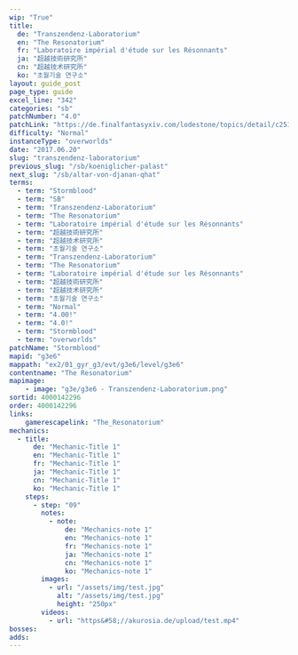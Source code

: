 ```yaml
---
wip: "True"
title:
  de: "Transzendenz-Laboratorium"
  en: "The Resonatorium"
  fr: "Laboratoire impérial d'étude sur les Résonnants"
  ja: "超越技術研究所"
  cn: "超越技术研究所"
  ko: "초월기술 연구소"
layout: guide_post
page_type: guide
excel_line: "342"
categories: "sb"
patchNumber: "4.0"
patchLink: "https://de.finalfantasyxiv.com/lodestone/topics/detail/c2519c232d02fc2394c3830faa364611cd4e610c"
difficulty: "Normal"
instanceType: "overworlds"
date: "2017.06.20"
slug: "transzendenz-laboratorium"
previous_slug: "/sb/koeniglicher-palast"
next_slug: "/sb/altar-von-djanan-qhat"
terms:
  - term: "Stormblood"
  - term: "SB"
  - term: "Transzendenz-Laboratorium"
  - term: "The Resonatorium"
  - term: "Laboratoire impérial d'étude sur les Résonnants"
  - term: "超越技術研究所"
  - term: "超越技术研究所"
  - term: "초월기술 연구소"
  - term: "Transzendenz-Laboratorium"
  - term: "The Resonatorium"
  - term: "Laboratoire impérial d'étude sur les Résonnants"
  - term: "超越技術研究所"
  - term: "超越技术研究所"
  - term: "초월기술 연구소"
  - term: "Normal"
  - term: "4.00!"
  - term: "4.0!"
  - term: "Stormblood"
  - term: "overworlds"
patchName: "Stormblood"
mapid: "g3e6"
mappath: "ex2/01_gyr_g3/evt/g3e6/level/g3e6"
contentname: "The Resonatorium"
mapimage:
    - image: "g3e/g3e6 - Transzendenz-Laboratorium.png"
sortid: 4000142296
order: 4000142296
links:
    gamerescapelink: "The_Resonatorium"
mechanics:
  - title:
      de: "Mechanic-Title 1"
      en: "Mechanic-Title 1"
      fr: "Mechanic-Title 1"
      ja: "Mechanic-Title 1"
      cn: "Mechanic-Title 1"
      ko: "Mechanic-Title 1"
    steps:
      - step: "09"
        notes:
          - note:
              de: "Mechanics-note 1"
              en: "Mechanics-note 1"
              fr: "Mechanics-note 1"
              ja: "Mechanics-note 1"
              cn: "Mechanics-note 1"
              ko: "Mechanics-note 1"
        images:
          - url: "/assets/img/test.jpg"
            alt: "/assets/img/test.jpg"
            height: "250px"
        videos:
          - url: "https&#58;//akurosia.de/upload/test.mp4"
bosses:
adds:
---
```

